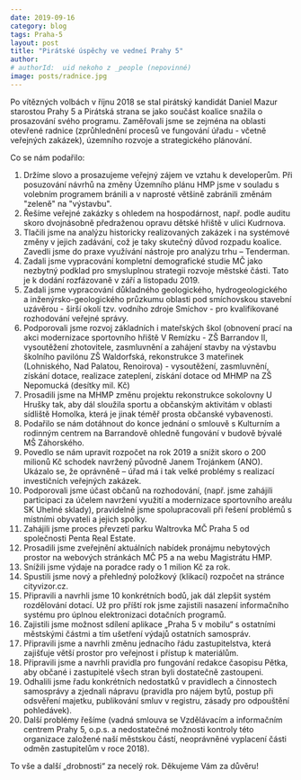 ```yaml
---
date: 2019-09-16
category: blog
tags: Praha-5
layout: post
title: "Pirátské úspěchy ve vedneí Prahy 5"
author: 
# authorId:  uid nekoho z _people (nepovinné)
image: posts/radnice.jpg
---
```


Po vítězných volbách v říjnu 2018 se stal pirátský kandidát Daniel Mazur starostou Prahy 5 a Pirátská strana se jako součást koalice snažila o prosazování svého programu. Zaměřovali jsme se zejména na oblasti otevřené radnice (zprůhlednění procesů ve fungování úřadu - včetně veřejných zakázek), územního rozvoje a strategického plánování.

Co se nám podařilo: 

1.	Držíme slovo a prosazujeme veřejný zájem ve vztahu k developerům. Při posuzování návrhů na změny Územního plánu HMP jsme v souladu s volebním programem bránili a v naprosté většině zabránili změnám "zeleně" na "výstavbu".
2.	Řešíme veřejné zakázky s ohledem na hospodárnost, např. podle auditu skoro dvojnásobně předraženou opravu dětské hřiště v ulici Kudrnova.
3.	Tlačili jsme na analýzu historicky realizovaných zakázek i na systémové změny v jejich zadávání, což je taky skutečný důvod rozpadu koalice. Zavedli jsme do praxe využívání nástroje pro analýzu trhu – Tenderman.
4.	Zadali jsme vypracování kompletní demografické studie MČ jako nezbytný podklad pro smysluplnou strategii rozvoje městské části. Tato je k dodání rozfázovaně v září a listopadu 2019.
5.	Zadali jsme vypracování důkladného geologického, hydrogeologického a inženýrsko-geologického průzkumu oblasti pod smíchovskou stavební uzávěrou - širší okolí tzv. vodního zdroje Smíchov - pro kvalifikované rozhodování veřejné správy.
6.	Podporovali jsme rozvoj základních i mateřských škol (obnovení prací na akci modernizace sportovního hřiště V Remízku - ZŠ Barrandov II, vysoutěžení zhotovitele, zasmluvnění a zahájení stavby na výstavbu školního pavilónu ZŠ Waldorfská, rekonstrukce 3 mateřinek (Lohniského, Nad Palatou, Renoirova) - vysoutěžení, zasmluvnění, získání dotace, realizace zateplení, získání dotace od MHMP na ZŠ Nepomucká (desítky mil. Kč) 
7.	Prosadili jsme na MHMP změnu projektu rekonstrukce sokolovny U Hrušky tak, aby dál sloužila sportu a občanským aktivitám v oblasti sídliště Homolka, která je jinak téměř prosta občanské vybavenosti.
8.	Podařilo se nám dotáhnout do konce jednání o smlouvě s Kulturním a rodinným centrem na Barrandově ohledně fungování v budově bývalé MŠ Záhorského.
9.	Povedlo se nám upravit rozpočet na rok 2019 a snížit skoro o 200 milionů Kč schodek navržený původně Janem Trojánkem (ANO). Ukázalo se, že oprávněně – úřad má i tak velké problémy s realizací investičních veřejných zakázek.
10.	Podporovali jsme účast občanů na rozhodování, (např. jsme zahájili participaci za účelem navržení využití a modernizace sportovního areálu SK Uhelné sklady), pravidelně jsme spolupracovali při řešení problémů s místními obyvateli a jejich spolky.
11.	Zahájili jsme proces převzetí parku Waltrovka MČ Praha 5 od společnosti Penta Real Estate. 
12.	Prosadili jsme zveřejnění aktuálních nabídek pronájmu nebytových prostor na webových stránkách MČ P5 a na webu Magistrátu HMP. 
13.	Snížili jsme výdaje na poradce rady o 1 milion Kč za rok.
14.	Spustili jsme nový a přehledný položkový (klikací) rozpočet na stránce cityvizor.cz.
15.	Připravili a navrhli jsme 10 konkrétních bodů, jak dál zlepšit systém rozdělování dotací. Už pro příští rok jsme zajistili nasazení informačního systému pro úplnou elektronizaci dotačních programů.
16.	Zajistili jsme možnost sdílení aplikace „Praha 5 v mobilu“ s ostatními městskými částmi a tím ušetření výdajů ostatních samospráv. 
17.	Připravili jsme a navrhli změnu jednacího řádu zastupitelstva, která zajišťuje větší prostor pro veřejnost i přístup k materiálům.
18.	Připravili jsme a navrhli pravidla pro fungování redakce časopisu Pětka, aby občané i zastupitelé všech stran byli dostatečně zastoupeni.  
19.	Odhalili jsme řadu konkrétních nedostatků v pravidlech a činnostech samosprávy a zjednali nápravu (pravidla pro nájem bytů, postup při odsvěření majetku, publikování smluv v registru, zásady pro odpouštění pohledávek).
20.	Další problémy řešíme (vadná smlouva se Vzdělávacím a informačním centrem Prahy 5, o.p.s. a nedostatečné možnosti kontroly této organizace založené naší městskou částí, neoprávněné vyplacení části odměn zastupitelům v roce 2018). 

To vše a další „drobnosti“ za necelý rok. Děkujeme Vám za důvěru! 
